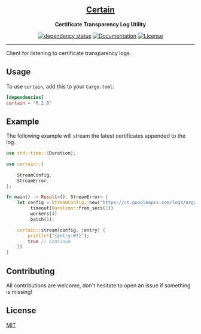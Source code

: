 <div align="center">

<b><a href="https://crates.io/crates/certain"><h2>Certain</h2></a></b>

__Certificate Transparency Log Utility__

[![dependency status](https://deps.rs/crate/certain/0.2.0/status.svg)](https://deps.rs/crate/certain/0.2.0)
[![Documentation](https://docs.rs/certain/badge.svg)](https://docs.rs/certain)
[![License](https://img.shields.io/crates/l/certain.svg)](https://choosealicense.com/licenses/mit/)

</div>

---

Client for listening to certificate transparency logs.

## Usage
To use `certain`, add this to your `Cargo.toml`:

```toml
[dependencies]
certain = "0.2.0"
```

## Example
The following example will stream the latest certificates appended to the log.

```rust
use std::time::{Duration};

use certain::{
    
    StreamConfig,
    StreamError, 
};

fn main() -> Result<(), StreamError> {
    let config = StreamConfig::new("https://ct.googleapis.com/logs/argon2022/")
        .timeout(Duration::from_secs(1))
        .workers(4)
        .batch(1);

    certain::stream(config, |entry| {
        println!("{entry:#?}");
        true // continue
    })
}
```

## Contributing
All contributions are welcome, don't hesitate to open an issue if something is missing!

## License
[MIT](https://choosealicense.com/licenses/mit/)